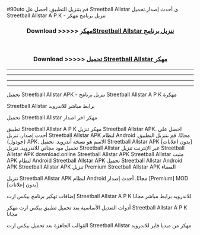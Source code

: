 #90uto قم بتنزيل التطبيق. احصل عل Streetball Allstar  ى أحدث إصدار.تحميل Streetball Allstar  A P K - تنزيل برنامج مهكر



<div align="center">
<h3>Download >>>>> <a href="https://ar-sites.web.app/?ar= Streetball Allstar ">مهكرStreetball Allstar  تنزيل برنامج</a></h3><br>

<h3>Download >>>>> <a href="https://ar-sites.web.app/?ar= Streetball Allstar ">تحميل Streetball Allstar  مهكر</a></h3>
</div>


----------------------------------------------------------

----------------------------------------------------------

----------------------------------------------------------

----------------------------------------------------------


تحميل Streetball Allstar  APK - تنزيل برنامج Streetball Allstar  A P K مهكرة

Streetball Allstar  برابط مباشر للاندرويد

تحميل Streetball Allstar  مهكر اخر اصدار

تطبيق Streetball Allstar  A P K مهكر
تنزيل Streetball Allstar  APK. احصل على أحدث إصدار.
تنزيل Streetball Allstar  APK لنظام Android مجانًا.
قم بتنزيل التطبيق. {جودول} APK. الاسم هو نسخة أندرويد.
تحميل Streetball Allstar  APK [بدون اعلانات]
تحميل مود مجاني للاندرويد.
تنزيل Streetball Allstar  عبر الإنترنت
تنزيل Streetball Allstar  APK
download.online Streetball Allstar  APK
Streetball Allstar  مثبت APK لنظام Android
Streetball Allstar  APK
تحميل Streetball Allstar  Android APK
Streetball Allstar  APK تنزيل Premium
Streetball Allstar  APK الفضاء

تنزيل Streetball Allstar  APK لنظام Android مجانًا. أحدث إصدار [Premium] MOD [بدون إعلانات]

إضافات تهكير برنامج بيكس ارت Streetball Allstar  A P K للاندرويد برابط مباشر مجانا

أدوات التعديل الأساسية بعد تحميل تطبيق بيكس ارت مهكر Streetball Allstar  A P K مجانا

القوالب الجاهزة بعد تحميل بيكس ارت Streetball Allstar  مهكر من ميديا فاير للاندرويد



